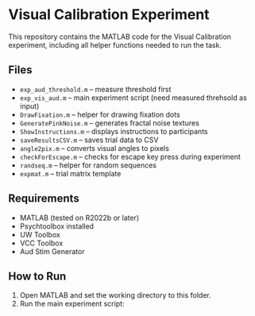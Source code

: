 # Visual Calibration Experiment

This repository contains the MATLAB code for the Visual Calibration experiment, including all helper functions needed to run the task.

## Files

- `exp_aud_threshold.m` – measure threshold first
- `exp_vis_aud.m` – main experiment script (need measured threhsold as input)
- `DrawFixation.m` – helper for drawing fixation dots  
- `GeneratePinkNoise.m` – generates fractal noise textures  
- `ShowInstructions.m` – displays instructions to participants  
- `saveResultsCSV.m` – saves trial data to CSV  
- `angle2pix.m` – converts visual angles to pixels  
- `checkForEscape.m` – checks for escape key press during experiment  
- `randseq.m` – helper for random sequences  
- `expmat.m` – trial matrix template  

## Requirements

- MATLAB (tested on R2022b or later)  
- Psychtoolbox installed  
- UW Toolbox
- VCC Toolbox
- Aud Stim Generator 

## How to Run

1. Open MATLAB and set the working directory to this folder.  
2. Run the main experiment script:  


